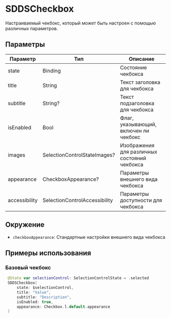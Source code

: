 # SDDSCheckbox

Настраиваемый чекбокс, который может быть настроен с помощью различных параметров.

## Параметры

| Параметр | Тип | Описание |
|----------|-----|-----------|
| state | Binding<SelectionControlState> | Состояние чекбокса |
| title | String | Текст заголовка для чекбокса |
| subtitle | String? | Текст подзаголовка для чекбокса |
| isEnabled | Bool | Флаг, указывающий, включен ли чекбокс |
| images | SelectionControlStateImages? | Изображения для различных состояний чекбокса |
| appearance | CheckboxAppearance? | Параметры внешнего вида чекбокса |
| accessibility | SelectionControlAccessibility | Параметры доступности для чекбокса |

## Окружение
- `checkboxAppearance`: Стандартные настройки внешнего вида чекбокса

## Примеры использования

### Базовый чекбокс

```swift
 @State var selectionControl: SelectionControlState = .selected
 SDDSCheckbox(
     state: $selectionControl,
     title: "Value",
     subtitle: "Description",
     isEnabled: true,
     appearance: Checkbox.l.default.appearance
 )
```
